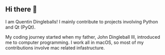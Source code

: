 ## Hi there 👋
I am Quentin Dingleballs! I mainly contribute to projects involving Python and Qt (PyQt). 

My coding journey started when my father, John Dingleball III, introduced me to computer programming. I work all in macOS, so most of my 
contributions involve mac related infastructure.
